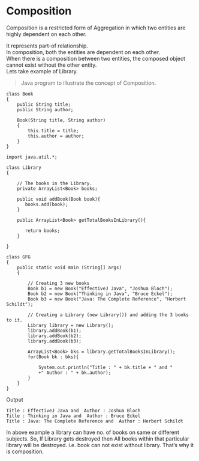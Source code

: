# Composition

Composition is a restricted form of Aggregation in which two entities are highly dependent on each other.

It represents part-of relationship.    
In composition, both the entities are dependent on each other.    
When there is a composition between two entities, the composed object cannot exist without the other entity.    
Lets take example of Library.    

> Java program to illustrate the concept of Composition.    

```` 
class Book 
{
    public String title;
    public String author;
     
    Book(String title, String author)
    {      
        this.title = title;
        this.author = author;
    }
}
````    

````    
import java.util.*;

class Library 
{
 
    // The books in the Library.
    private ArrayList<Book> books;
    
    public void addBook(Book book){
       books.add(book);
    }
     
    public ArrayList<Book> getTotalBooksInLibrary(){
         
       return books;  
    }
     
}

````    

````    
class GFG 
{
    public static void main (String[] args) 
    {
         
        // Creating 3 new books
        Book b1 = new Book("EffectiveJ Java", "Joshua Bloch");
        Book b2 = new Book("Thinking in Java", "Bruce Eckel");
        Book b3 = new Book("Java: The Complete Reference", "Herbert Schildt");
         
        // Creating a Library (new Library()) and adding the 3 books to it.
        Library library = new Library();
        library.addBook(b1);
        library.addBook(b2);
        library.addBook(b3);
         
        ArrayList<Book> bks = library.getTotalBooksInLibrary();
        for(Book bk : bks){
             
            System.out.println("Title : " + bk.title + " and "
            +" Author : " + bk.author);
        }
    }
}
````    

Output
````    
Title : EffectiveJ Java and  Author : Joshua Bloch
Title : Thinking in Java and  Author : Bruce Eckel
Title : Java: The Complete Reference and  Author : Herbert Schildt
````    

In above example a library can have no. of books on same or different subjects. So, If Library gets destroyed then All books within that particular library will be destroyed. i.e. book can not exist without library. That’s why it is composition.
